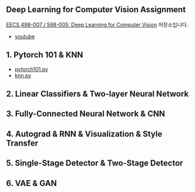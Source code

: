 ## Deep Learning for Computer Vision Assignment 

[EECS 498-007 / 598-005: Deep Learning for Computer Vision](https://web.eecs.umich.edu/~justincj/teaching/eecs498/FA2020/) 저장소입니다.

- [youtube](https://www.youtube.com/playlist?list=PL5-TkQAfAZFbzxjBHtzdVCWE0Zbhomg7r)

## 1. Pytorch 101 & KNN 

- [pytorch101.py](/A1/pytorch101.py)
- [knn.py](/A1/knn.py)

## 2. Linear Classifiers & Two-layer Neural Network

## 3. Fully-Connected Neural Network & CNN

## 4. Autograd & RNN & Visualization & Style Transfer 

## 5. Single-Stage Detector & Two-Stage Detector

## 6. VAE & GAN